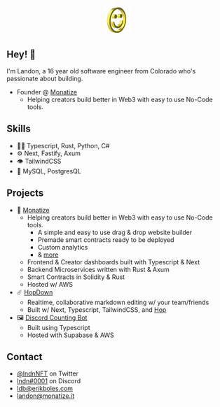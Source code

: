 <h1 align="center">
  <img src="smile.gif" alt="Landon Boles" />
</h1>

## Hey! 👋
I'm Landon, a 16 year old software engineer from Colorado who's passionate about building.

- Founder @ [Monatize](https://monatize.it)
    - Helping creators build better in Web3 with easy to use No-Code tools.

## Skills
- 👨‍💻 Typescript, Rust, Python, C#
- ⚙️ Next, Fastify, Axum
- 👁️ TailwindCSS
- 💽 MySQL, PostgresQL

## Projects
- 🎨 [Monatize](https://monatize.it)
    - Helping creators build better in Web3 with easy to use No-Code tools.
      - A simple and easy to use drag & drop website builder
      - Premade smart contracts ready to be deployed
      - Custom analytics
      - & [more](https://github.com/Monatize)
    - Frontend & Creator dashboards built with Typescript & Next
    - Backend Microservices written with Rust & Axum
    - Smart Contracts in Solidity & Rust
    - Hosted w/ AWS
- ☄️ [HopDown](https://github.com/TheLDB/HopDown)
    - Realtime, collaborative markdown editing w/ your team/friends
    - Built w/ Next, Typescript, TailwindCSS, and [Hop](https://hop.io)
- 🖼️ [Discord Counting Bot](https://github.com/TheLDB/BetterCounting)
    - Built using Typescript
    - Hosted with Supabase & AWS

## Contact
- [@lndnNFT](https://twitter.com/lndnNFT) on Twitter
- [lndn#0001](./) on Discord
- [ldb@erikboles.com](mailto:ldb@erikboles.com)
- [landon@monatize.it](mailto:landon@monatize.it)
